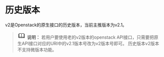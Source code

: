 # 历史版本<a name="ZH-CN_TOPIC_0169492824"></a>

v2是Openstack的原生接口的历史版本，当前主推版本为v2.1。

>![](public_sys-resources/icon-note.gif) **说明：** 
>若用户要使用老的v2版本的openstack API接口，只需要把原生API接口对应的URI中的v2.1版本号改为v2版本号即可。
>历史版本v2版本不支持微版本功能。

